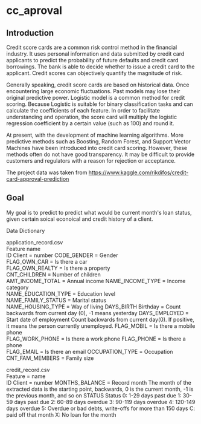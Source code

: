 # cc_aproval

## Introduction

Credit score cards are a common risk control method in the financial industry. It uses personal information and data submitted by credit card applicants to predict the probability of future defaults and credit card borrowings. The bank is able to decide whether to issue a credit card to the applicant. Credit scores can objectively quantify the magnitude of risk.
 
Generally speaking, credit score cards are based on historical data. Once encountering large economic fluctuations. Past models may lose their original predictive power. Logistic model is a common method for credit scoring. Because Logistic is suitable for binary classification tasks and can calculate the coefficients of each feature. In order to facilitate understanding and operation, the score card will multiply the logistic regression coefficient by a certain value (such as 100) and round it.
 
At present, with the development of machine learning algorithms. More predictive methods such as Boosting, Random Forest, and Support Vector Machines have been introduced into credit card scoring. However, these methods often do not have good transparency. It may be difficult to provide customers and regulators with a reason for rejection or acceptance.

The project data was taken from https://www.kaggle.com/rikdifos/credit-card-approval-prediction 

## Goal

My goal is to predict to predict what would be current month's loan status, given certain soical econoical and credit history of a client.

Data Dictionary

application_record.csv		
Feature name	
ID	Client = number	
CODE_GENDER	= Gender	
FLAG_OWN_CAR	= Is there a car	
FLAG_OWN_REALTY	= Is there a property	
CNT_CHILDREN	= Number of children	
AMT_INCOME_TOTAL	= Annual income	
NAME_INCOME_TYPE	= Income category	
NAME_EDUCATION_TYPE	= Education level	
NAME_FAMILY_STATUS	= Marital status	
NAME_HOUSING_TYPE	= Way of living	
DAYS_BIRTH	Birthday	= Count backwards from current day (0), -1 means yesterday
DAYS_EMPLOYED	= Start date of employment	Count backwards from current day(0). If positive, it means the person currently unemployed.
FLAG_MOBIL	= Is there a mobile phone	
FLAG_WORK_PHONE	= Is there a work phone	
FLAG_PHONE	= Is there a phone	
FLAG_EMAIL	= Is there an email	
OCCUPATION_TYPE	= Occupation	
CNT_FAM_MEMBERS	= Family size	

credit_record.csv		
Feature = name	
ID	Client = number	
MONTHS_BALANCE	= Record month	The month of the extracted data is the starting point, backwards, 0 is the current month, -1 is the previous month, and so on
STATUS	Status	0: 1-29 days past due 1: 30-59 days past due 2: 60-89 days overdue 3: 90-119 days overdue 4: 120-149 days overdue 5: Overdue or bad debts, write-offs for more than 150 days C: paid off that month X: No loan for the month
